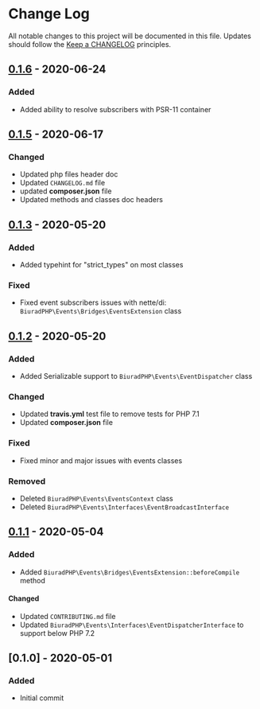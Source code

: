# Change Log

All notable changes to this project will be documented in this file.
Updates should follow the [Keep a CHANGELOG](https://keepachangelog.com/) principles.

## [0.1.6] - 2020-06-24
### Added
- Added ability to resolve subscribers with PSR-11 container

## [0.1.5] - 2020-06-17
### Changed
- Updated php files header doc
- Updated `CHANGELOG.md` file
- updated **composer.json** file
- Updated methods and classes doc headers

## [0.1.3] - 2020-05-20
### Added
- Added typehint for "strict_types" on most classes

### Fixed
- Fixed event subscribers issues with nette/di: `BiuradPHP\Events\Bridges\EventsExtension` class

## [0.1.2] - 2020-05-20
### Added
- Added Serializable support to `BiuradPHP\Events\EventDispatcher` class

### Changed
- Updated **travis.yml** test file to remove tests for PHP 7.1
- Updated **composer.json** file

### Fixed
- Fixed minor and major issues with events classes

### Removed
- Deleted `BiuradPHP\Events\EventsContext` class
- Deleted `BiuradPHP\Events\Interfaces\EventBroadcastInterface`

## [0.1.1] - 2020-05-04
### Added
- Added `BiuradPHP\Events\Bridges\EventsExtension::beforeCompile` method

#### Changed
- Updated `CONTRIBUTING.md` file
- Updated `BiuradPHP\Events\Interfaces\EventDispatcherInterface` to support below PHP 7.2

## [0.1.0] - 2020-05-01
### Added
- Initial commit

[0.1.6]: https://github.com/biurad/php-events-bus/compare/v0.1.5...v0.1.6
[0.1.5]: https://github.com/biurad/php-events-bus/compare/v0.1.3...v0.1.5
[0.1.3]: https://github.com/biurad/php-events-bus/compare/v0.1.2...v0.1.3
[0.1.2]: https://github.com/biurad/php-events-bus/compare/v0.1.1...v0.1.2
[0.1.1]: https://github.com/biurad/php-events-bus/compare/v0.1.0...v0.1.1
